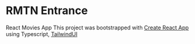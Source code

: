 # RMTN Entrance

React Movies App
This project was bootstrapped with [Create React App](https://github.com/facebook/create-react-app) using Typescript, [TailwindUI](https://tailwindui.com/)
